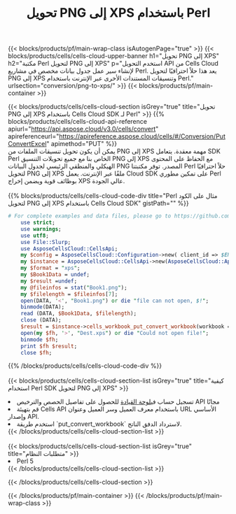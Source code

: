 ﻿---
title:  تحويل PNG إلى XPS باستخدام Perl
description:  استخدام Aspose.Cells Cloud SDK لـ Perl لتحويل ملف بتنسيق PNG إلى ملف بتنسيق XPS.
---
{{< blocks/products/pf/main-wrap-class isAutogenPage="true" >}}
{{< blocks/products/cells/cells-cloud-upper-banner h1="تحويل PNG إلى XPS" h2="مكتبة Perl لتحويل PNG إلى XPS" p="استخدم التحويل API من Cells Cloud لإنشاء سير عمل جدول بيانات مخصص في مشاريع Perl. يعد هذا حلاً احترافيًا لتحويل PNG إلى XPS وتنسيقات المستندات الأخرى عبر الإنترنت باستخدام Perl." urlsection="conversion/png-to-xps/" >}}
{{< blocks/products/pf/main-container >}}

{{< blocks/products/cells/cells-cloud-section isGrey="true" title="تحويل PNG إلى XPS باستخدام Cells Cloud SDK لـ Perl" >}}
{{% blocks/products/cells/cells-cloud-api-reference apiurl="https://api.aspose.cloud/v3.0/cells/convert" apireferenceurl="https://apireference.aspose.cloud/cells/#/Conversion/PutConvertExcel" apimethod="PUT" %}}
<br/>
يمكن أن يكون تحويل تنسيقات الملفات من PNG إلى XPS مهمة معقدة. يتعامل SDK Perl الخاص بنا مع جميع تحويلات التنسيق PNG إلى XPS مع الحفاظ على المحتوى الهيكلي والمنطقي الرئيسي لجدول البيانات PNG المصدر. توفر مكتبتنا Perl حلاً احترافيًا لتحويل PNG إلى XPS ملفًا عبر الإنترنت. يعمل Cloud SDK على تمكين مطوري Perl بوظائف قوية ويضمن إخراج XPS عالي الجودة.
<br/>
<br/>
{{% blocks/products/cells/cells-cloud-code-div title="Perl مثال على الكود لتحويل PNG إلى XPS باستخدام Cells Cloud SDK" gistPath="" %}}
 
```perl
# For complete examples and data files, please go to https://github.com/aspose-cells-cloud/aspose-cells-cloud-perl/
    use strict;
    use warnings;
    use utf8; 
    use File::Slurp;
    use AsposeCellsCloud::CellsApi;
    my $config = AsposeCellsCloud::Configuration->new( client_id => $ENV{'ProductClientId'}, client_secret => $ENV{'ProductClientSecret'});
    my $instance = AsposeCellsCloud::CellsApi->new(AsposeCellsCloud::ApiClient->new( $config));
    my $format = "xps";
    my $Book1Data = undef;
    my $result =undef;
    my @fileinfos = stat("Book1.png");
    my $filelength = $fileinfos[7];
    open(DATA, '<', "Book1.png") or die "file can not open, $!";
    binmode(DATA);
    read (DATA, $Book1Data, $filelength);
    close (DATA); 
    $result = $instance->cells_workbook_put_convert_workbook(workbook => $Book1Data, format => $format);
    open(my $fh, '>', "Dest.xps") or die "Could not open file!";
    binmode $fh;
    print $fh $result;
    close $fh;
```
 
{{% /blocks/products/cells/cells-cloud-code-div %}}
<br/>
<br/>
{{< blocks/products/cells/cells-cloud-section-list isGrey="true" title="كيفية استخدام Perl SDK لتحويل PNG إلى XPS" >}}
<li> تسجيل حساب في<a href="https://dashboard.aspose.cloud/">لوحة القيادة</a> للحصول على تفاصيل الحصص والترخيص API مجانًا</li>
<li>قم بتهيئة Cells API باستخدام معرف العميل وسر العميل وعنوان URL الأساسي وإصدار API.</li>
<li>استخدم طريقة `put_convert_workbook` لاسترداد الدفق الناتج.</li>
{{< /blocks/products/cells/cells-cloud-section-list >}}
<br/>
<br/>
{{< blocks/products/cells/cells-cloud-section-list isGrey="true" title="متطلبات النظام" >}}
<li>Perl 5</li>
{{< /blocks/products/cells/cells-cloud-section-list >}}

{{< /blocks/products/cells/cells-cloud-section >}}

{{< /blocks/products/pf/main-container >}}
{{< /blocks/products/pf/main-wrap-class >}}
